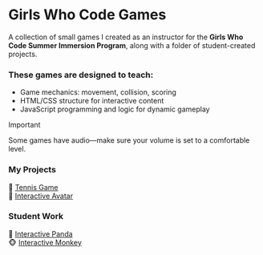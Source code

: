 # Girls Who Code Games
A collection of small games I created as an instructor for the **Girls Who Code Summer Immersion Program**, along with a folder of student-created projects.

### These games are designed to teach:
- Game mechanics: movement, collision, scoring
- HTML/CSS structure for interactive content
- JavaScript programming and logic for dynamic gameplay

>[!IMPORTANT]
>Some games have audio—make sure your volume is set to a comfortable level.

### My Projects
🎾 [Tennis Game](https://hellosamm.github.io/GirlsWhoCode/tennis-catcher-game/)\
👋 [Interactive Avatar](https://hellosamm.github.io/GirlsWhoCode/interactive-avatar/)

### Student Work
🐼 [Interactive Panda](https://hellosamm.github.io/GirlsWhoCode/student-work/Interactive-Panda-VM/)\
🐵 [Interactive Monkey](https://hellosamm.github.io/GirlsWhoCode/student-work/Interactive-Monkey-FL/)
